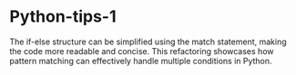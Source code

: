 # Python-tips-1
The if-else structure can be simplified using the match statement, making the code more readable and concise. This refactoring showcases how pattern matching can effectively handle multiple conditions in Python.
